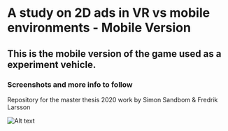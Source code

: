 # A study on 2D ads in VR vs mobile environments - Mobile Version

## This is the mobile version of the game used as a experiment vehicle.
### Screenshots and more info to follow




Repository for the master thesis 2020 work by Simon Sandbom &amp; Fredrik Larsson

![Alt text](C:\Users\Simon\Documents\GoodScreenshots\Screenshot-start?raw=true "Title")
